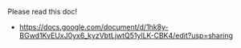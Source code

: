 
Please read this doc! 
- https://docs.google.com/document/d/1hk8y-BGwd1KvEUxJ0yx6_kyzVbtLjwtQ51ylLK-CBK4/edit?usp=sharing
